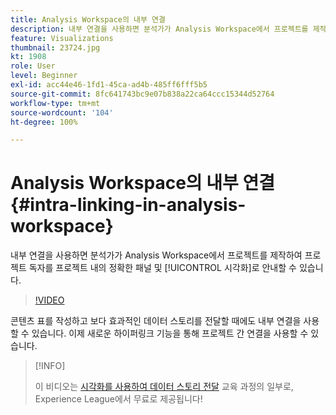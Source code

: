 ```yaml
---
title: Analysis Workspace의 내부 연결
description: 내부 연결을 사용하면 분석가가 Analysis Workspace에서 프로젝트를 제작하여 프로젝트 독자를 프로젝트 내의 정확한 패널 및 시각화로 안내할 수 있습니다.
feature: Visualizations
thumbnail: 23724.jpg
kt: 1908
role: User
level: Beginner
exl-id: acc44e46-1fd1-45ca-ad4b-485ff6fff5b5
source-git-commit: 8fc641743bc9e07b838a22ca64ccc15344d52764
workflow-type: tm+mt
source-wordcount: '104'
ht-degree: 100%

---
```


# Analysis Workspace의 내부 연결 {#intra-linking-in-analysis-workspace}

내부 연결을 사용하면 분석가가 Analysis Workspace에서 프로젝트를 제작하여 프로젝트 독자를 프로젝트 내의 정확한 패널 및 [!UICONTROL 시각화]로 안내할 수 있습니다.

>[!VIDEO](https://video.tv.adobe.com/v/23724/?quality=12&learn=on)

콘텐츠 표를 작성하고 보다 효과적인 데이터 스토리를 전달할 때에도 내부 연결을 사용할 수 있습니다. 이제 새로운 하이퍼링크 기능을 통해 프로젝트 간 연결을 사용할 수 있습니다.

>[!INFO]
>
> 이 비디오는 [시각화를 사용하여 데이터 스토리 전달](https://experienceleague.adobe.com/?recommended=Analytics-U-1-2021.1.visualizations) 교육 과정의 일부로, Experience League에서 무료로 제공됩니다!
